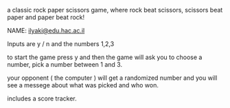
a classic rock paper scissors game, where rock beat scissors, scissors beat paper and paper beat rock!

NAME: ilyaki@edu.hac.ac.il


Inputs are y / n and the numbers 1,2,3 

to start the game press y and then the game will ask you to choose a number, pick a number between 1 and 3.

your opponent ( the computer ) will get a randomized number and you will see a messege about what was picked and who won.

includes a score tracker.
